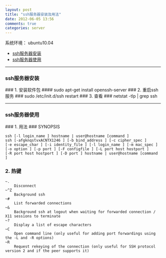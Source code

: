 ```yaml
---
layout: post
title: "ssh服务器安装及用法"
date: 2012-06-05 13:56
comments: true
categories: server
---
```


系统环境： ubuntu10.04

*    [ssh服务器安装](#install)
*    [ssh服务器使用](#usage)

<!---
################################################################################
-->
<hr />
<h3 id="install">ssh服务器安装</h3>
### 1. 安装软件包 ####
	sudo apt-get install openssh-server
### 2. 重启ssh服务 ###
	sudo /etc/init.d/ssh restart
### 3. 查看 ###
	netstat -tlp | grep ssh

<!---
################################################################################
-->
<hr />
<h3 id="usage">ssh服务器使用</h3>
### 1. 用法 ###
	SYNOPSIS

	ssh [-l login_name ] hostname | user@hostname [command ]
	ssh [-afgknqstvxACNTX1246 ] [-b bind_address ] [-c cipher_spec ] 
	[-e escape_char ] [-i identity_file ] [-l login_name ] [-m mac_spec ] 
	[-o option ] [-p port ] [-F configfile ] [-L port host hostport ] 
	[-R port host hostport ] [-D port ] hostname | user@hostname [command ] 

### 2. 热键 ###
	~.
	    Disconnect 
	~^Z
	    Background ssh 
	~#
	    List forwarded connections 
	~&
	    Background ssh at logout when waiting for forwarded connection / X11 sessions to terminate 
	~?
	    Display a list of escape characters 
	~C
	    Open command line (only useful for adding port forwardings using the -L and -R options) 
	~R
	    Request rekeying of the connection (only useful for SSH protocol version 2 and if the peer supports it)

